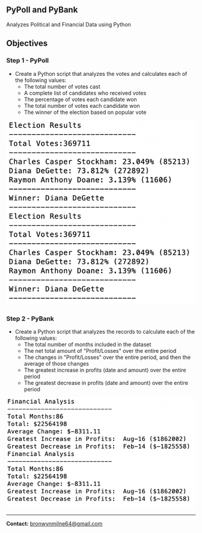 ## PyPoll and PyBank

Analyzes Political and Financial Data using Python 

## Objectives

### Step 1 - PyPoll

* Create a Python script that analyzes the votes and calculates each of the following values:
    * The total number of votes cast
    * A complete list of candidates who received votes
    * The percentage of votes each candidate won
    * The total number of votes each candidate won
    * The winner of the election based on popular vote

![](images/pypoll.png)

### Step 2 - PyBank

* Create a Python script that analyzes the records to calculate each of the following values:
    * The total number of months included in the dataset
    * The net total amount of "Profit/Losses" over the entire period
    * The changes in "Profit/Losses" over the entire period, and then the average of those changes
    * The greatest increase in profits (date and amount) over the entire period
    * The greatest decrease in profits (date and amount) over the entire period

![](images/pybank.png)

---------------------------------------------------

<b>Contact:</b> bronwynmilne64@gmail.com
